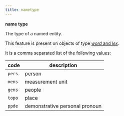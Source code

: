 ```yaml
---
title: nametype
---
```


**name type**

The type of a named entity.

This feature is present on objects of type [*word* and *lex*](otype.md).

It is a comma separated list of the following values:

code|description
---|---
`pers`   |person
`mens`   |measurement unit
`gens`   |people
`topo`   |place
`ppde`   |demonstrative personal pronoun


